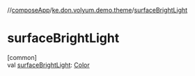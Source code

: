 //[composeApp](../../index.md)/[ke.don.volyum.demo.theme](index.md)/[surfaceBrightLight](surface-bright-light.md)

# surfaceBrightLight

[common]\
val [surfaceBrightLight](surface-bright-light.md): [Color](https://developer.android.com/reference/kotlin/androidx/compose/ui/graphics/Color.html)
